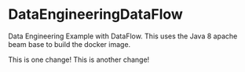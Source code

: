 # DataEngineeringDataFlow

Data Engineering Example with DataFlow. This uses the Java 8 apache beam base to build the docker image.

This is one change! This is another change! 